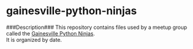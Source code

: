 # gainesville-python-ninjas
###Description###
This repository contains files used by a meetup group called the [Gainesville Python Ninjas](http://www.meetup.com/Gainesville-Python-Ninjas/). <br/>
It is organized by date.

